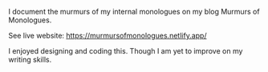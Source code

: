 I document the murmurs of my internal monologues on my blog Murmurs of Monologues. 

See live website:
https://murmursofmonologues.netlify.app/

I enjoyed designing and coding this. Though I am yet to improve on my writing skills.
